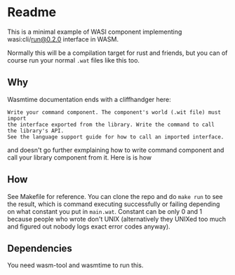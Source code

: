 # Readme

This is a minimal example of WASI component implementing wasi:cli/run@0.2.0 interface in WASM.

Normally this will be a compilation target for rust and friends, but you can of course
run your normal `.wat` files like this too.

## Why

Wasmtime documentation ends with a cliffhandger here:

    Write your command component. The component's world (.wit file) must import 
    the interface exported from the library. Write the command to call 
    the library's API.
    See the language support guide for how to call an imported interface.


and doesn't go further exmplaining how to write command component and call your library component from it. Here is is how


## How

See Makefile for reference. You can clone the repo and do `make run` to see the result, which is command executing successfully or failing depending on what constant you put in `main.wat`. Constant can be only 0 and 1 because people who wrote don't UNIX (alternatively they UNIXed too much and figured out nobody logs exact error codes anyway).

## Dependencies

You need wasm-tool and wasmtime to run this.
